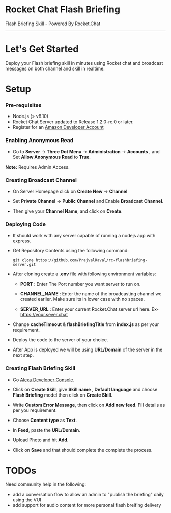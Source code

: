 # Rocket Chat Flash Briefing
Flash Briefing Skill - Powered By Rocket.Chat

***

# Let's Get Started

Deploy your Flash briefing skill in minutes using Rocket chat and broadcast messages on both channel and skill in realtime.

# Setup

### Pre-requisites

* Node.js (> v8.10)
* Rocket Chat Server updated to Release 1.2.0-rc.0 or later.
* Register for an [Amazon Developer Account](https://developer.amazon.com/)

### Enabling Anonymous Read

* Go to **Server** -> **Three Dot Menu** -> **Administration** -> **Accounts** , and Set **Allow Anonymous Read** to **True**.

**Note:** Requires Admin Access.

### Creating Broadcast Channel

* On Server Homepage click on **Create New** -> **Channel**

* Set **Private Channel** -> **Public Channel** and Enable **Broadcast Channel**.

* Then give your **Channel Name**, and click on **Create**.

### Deploying Code

* It should work with any server capable of running a nodejs app with express.

* Get Repository Contents using the following command:
   
   `git clone https://github.com/PrajvalRaval/rc-flashbriefing-server.git`
   
* After cloning create a **.env** file with following environment variables:

  * **PORT** : Enter The Port number you want server to run on.
  
  * **CHANNEL_NAME** : Enter the name of the broadcasting channel we created earlier. Make sure its in lower case with no spaces.

  * **SERVER_URL** : Enter your current Rocket.Chat server url here. Ex- https://your.sever.chat

* Change **cacheTimeout** & **flashBriefingTitle** from **index.js** as per your requirement.

* Deploy the code to the server of your choice.

* After App is deployed we will be using **URL/Domain** of the server in the next step.

### Creating Flash Briefing Skill

* Go [Alexa Developer Console](https://developer.amazon.com/alexa/console/ask).

* Click on **Create Skill**, give **Skill name** , **Default language** and choose **Flash Briefing** model then click on **Create Skill**.

* Write **Custom Error Message**, then click on **Add new feed**. Fill details as per you requirement.

* Choose **Content type** as **Text**.

* In **Feed**, paste the **URL/Domain**.

* Upload Photo and hit **Add**.

* Click on **Save** and that should complete the complete the process.

# TODOs

Need community help in the following:

* add a conversation flow to allow an admin to "publish the briefing" daily using the VUI
* add support for audio content for more personal flash breifing delivery
